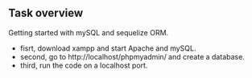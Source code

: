 ## Task overview

Getting started with mySQL and sequelize ORM.
- fisrt, download xampp and start Apache and mySQL. 
- second, go to http://localhost/phpmyadmin/ and create a database.
- third, run the code on a localhost port.

